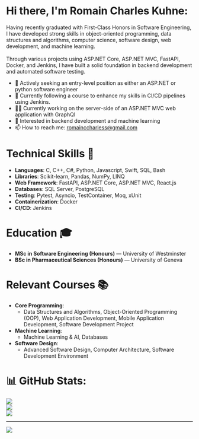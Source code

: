 # Hi there, I'm **Romain Charles Kuhne**:
Having recently graduated with First-Class Honors in Software Engineering, I have developed strong skills in object-oriented programming, data structures and algorithms, computer science, software design, web development, and machine learning.<br><br>Through various projects using ASP.NET Core, ASP.NET MVC, FastAPI, Docker, and Jenkins, I have built a solid foundation in backend development and automated software testing.


- 🔭 Actively seeking an entry-level position as either an ASP.NET or python software engineer
- 🌱 Currently following a course to enhance my skills in CI/CD pipelines using Jenkins.
- 🧑‍💻 Currently working on the server-side of an ASP.NET MVC web application with GraphQl
- 🚀 Interested in backend development and machine learning
- 📫 How to reach me: romainccharless@gmail.com

# Technical Skills 🔧
- **Languages**: C, C++, C#, Python, Javascript, Swift, SQL, Bash
- **Libraries**: Scikit-learn, Pandas, NumPy, LINQ
- **Web Framework**: FastAPI, ASP.NET Core, ASP.NET MVC, React.js
- **Databases**: SQL Server, PostgreSQL
- **Testing**: Pytest, Asyncio, TestContainer, Moq, xUnit
- **Containerization**: Docker
- **CI/CD**: Jenkins

# Education 🎓
- **MSc in Software Engineering (Honours)** — University of Westminster
- **BSc in Pharmaceutical Sciences (Honours)** — University of Geneva

# Relevant Courses 📚 
- **Core Programming**: 
  - Data Structures and Algorithms, Object-Oriented Programming (OOP), Web Application Development, Mobile Application Development, Software Development Project
- **Machine Learning**: 
  - Machine Learning & AI, Databases
- **Software Design**: 
  - Advanced Software Design, Computer Architecture, Software Development Environment


# 📊 GitHub Stats:
![](https://github-readme-stats.vercel.app/api?username=Ccharlesss&theme=gotham&hide_border=false&include_all_commits=true&count_private=true)<br/>
![](https://github-readme-streak-stats.herokuapp.com/?user=Ccharlesss&theme=gotham&hide_border=false)<br/>
![](https://github-readme-stats.vercel.app/api/top-langs/?username=Ccharlesss&theme=gotham&hide_border=false&include_all_commits=true&count_private=true&layout=compact)

---
[![](https://visitcount.itsvg.in/api?id=Ccharlesss&icon=0&color=8)](https://visitcount.itsvg.in)

<!-- Proudly created with GPRM ( https://gprm.itsvg.in ) -->
<!--

- 🔭 I’m currently working on ...
- 🌱 I’m currently learning ...
- 👯 I’m looking to collaborate on ...
- 🤔 I’m looking for help with ...
- 💬 Ask me about ...
- 📫 How to reach me: ...
- 😄 Pronouns: ...
- ⚡ Fun fact: ...
-->
